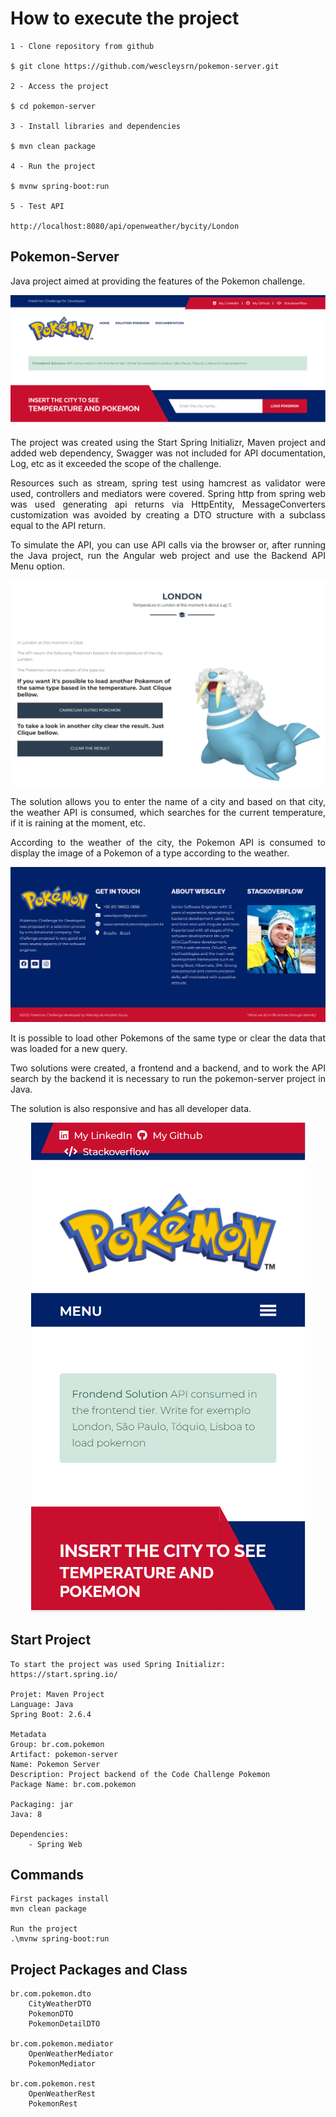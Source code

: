 # How to execute the project

	1 - Clone repository from github
	
	$ git clone https://github.com/wescleysrn/pokemon-server.git

	2 - Access the project
	
	$ cd pokemon-server
	
	3 - Install libraries and dependencies
	
	$ mvn clean package
	
	4 - Run the project
	
	$ mvnw spring-boot:run
	
	5 - Test API
	
	http://localhost:8080/api/openweather/bycity/London

## Pokemon-Server

<p align="justify">Java project aimed at providing the features of the Pokemon challenge.</p>
<p align="center">
  <img src="https://github.com/wescleysrn/mestradounb/blob/master/imagens/pokemon/001.png">
</p>
<p align="justify">The project was created using the Start Spring Initializr, Maven project and added web dependency, Swagger was not included for API documentation, Log, etc as it exceeded the scope of the challenge.</p>
<p align="justify">Resources such as stream, spring test using hamcrest as validator were used, controllers and mediators were covered. Spring http from spring web was used generating api returns via HttpEntity, MessageConverters customization was avoided by creating a DTO structure with a subclass equal to the API return.</p>
<p align="justify">To simulate the API, you can use API calls via the browser or, after running the Java project, run the Angular web project and use the Backend API Menu option.</p>
<p align="center">
  <img src="https://github.com/wescleysrn/mestradounb/blob/master/imagens/pokemon/002.png">
</p>
<p align="justify">The solution allows you to enter the name of a city and based on that city, the weather API is consumed, which searches for the current temperature, if it is raining at the moment, etc.</p>
<p align="justify">According to the weather of the city, the Pokemon API is consumed to display the image of a Pokemon of a type according to the weather.</p>
<p align="center">
  <img src="https://github.com/wescleysrn/mestradounb/blob/master/imagens/pokemon/003.png">
</p>
<p align="justify">It is possible to load other Pokemons of the same type or clear the data that was loaded for a new query.</p>
<p align="justify">Two solutions were created, a frontend and a backend, and to work the API search by the backend it is necessary to run the pokemon-server project in Java.</p>
<p align="justify">The solution is also responsive and has all developer data.</p>
<p align="center">
  <img src="https://github.com/wescleysrn/mestradounb/blob/master/imagens/pokemon/004.png">
</p>

## Start Project

    To start the project was used Spring Initializr:
    https://start.spring.io/

    Projet: Maven Project
    Language: Java
    Spring Boot: 2.6.4

    Metadata
    Group: br.com.pokemon
    Artifact: pokemon-server
    Name: Pokemon Server
    Description: Project backend of the Code Challenge Pokemon
    Package Name: br.com.pokemon

    Packaging: jar
    Java: 8

    Dependencies:
        - Spring Web

## Commands

    First packages install
    mvn clean package

    Run the project
    .\mvnw spring-boot:run

## Project Packages and Class

    br.com.pokemon.dto
        CityWeatherDTO
        PokemonDTO
        PokemonDetailDTO

    br.com.pokemon.mediator
        OpenWeatherMediator
        PokemonMediator

    br.com.pokemon.rest
        OpenWeatherRest
        PokemonRest
